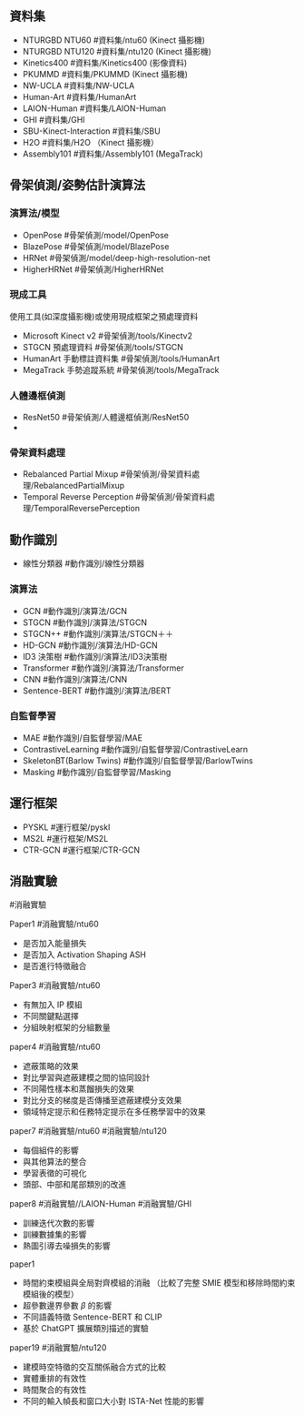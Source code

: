 
## 資料集
- NTURGBD NTU60 #資料集/ntu60 (Kinect 攝影機)
- NTURGBD NTU120 #資料集/ntu120 (Kinect 攝影機)
- Kinetics400 #資料集/Kinetics400 (影像資料)
- PKUMMD #資料集/PKUMMD  (Kinect 攝影機)
- NW-UCLA #資料集/NW-UCLA
- Human-Art #資料集/HumanArt
- LAION-Human #資料集/LAION-Human 
- GHI #資料集/GHI
- SBU-Kinect-Interaction  #資料集/SBU
- H2O #資料集/H2O  （Kinect 攝影機）
- Assembly101 #資料集/Assembly101 (MegaTrack)


## 骨架偵測/姿勢估計演算法
### 演算法/模型
- OpenPose #骨架偵測/model/OpenPose
- BlazePose #骨架偵測/model/BlazePose 
- HRNet #骨架偵測/model/deep-high-resolution-net
- HigherHRNet #骨架偵測/HigherHRNet 

### 現成工具
使用工具(如深度攝影機)或使用現成框架之預處理資料
- Microsoft Kinect v2 #骨架偵測/tools/Kinectv2 
- STGCN 預處理資料 #骨架偵測/tools/STGCN
- HumanArt 手動標註資料集 #骨架偵測/tools/HumanArt
- MegaTrack 手勢追蹤系統 #骨架偵測/tools/MegaTrack

### 人體邊框偵測
- ResNet50 #骨架偵測/人體邊框偵測/ResNet50 
- 

### 骨架資料處理
- Rebalanced Partial Mixup #骨架偵測/骨架資料處理/RebalancedPartialMixup 
- Temporal Reverse Perception #骨架偵測/骨架資料處理/TemporalReversePerception  

## 動作識別

- 線性分類器 #動作識別/線性分類器
### 演算法
- GCN #動作識別/演算法/GCN
- STGCN #動作識別/演算法/STGCN
- STGCN++ #動作識別/演算法/STGCN＋＋
- HD-GCN #動作識別/演算法/HD-GCN 
- ID3 決策樹 #動作識別/演算法/ID3決策樹
- Transformer #動作識別/演算法/Transformer
- CNN #動作識別/演算法/CNN 
- Sentence-BERT #動作識別/演算法/BERT  


### 自監督學習
- MAE #動作識別/自監督學習/MAE
- ContrastiveLearning #動作識別/自監督學習/ContrastiveLearn
- SkeletonBT(Barlow Twins) #動作識別/自監督學習/BarlowTwins 
- Masking #動作識別/自監督學習/Masking 

## 運行框架
- PYSKL #運行框架/pyskl
- MS2L #運行框架/MS2L
- CTR-GCN #運行框架/CTR-GCN 

## 消融實驗
#消融實驗

Paper1 #消融實驗/ntu60 
- 是否加入能量損失
- 是否加入 Activation Shaping ASH
- 是否進行特徵融合


Paper3 #消融實驗/ntu60 
- 有無加入 IP 模組
- 不同關鍵點選擇
- 分組映射框架的分組數量

paper4 #消融實驗/ntu60 
- 遮蔽策略的效果
- 對比學習與遮蔽建模之間的協同設計
- 不同陽性樣本和蒸餾損失的效果
- 對比分支的梯度是否傳播至遮蔽建模分支效果
- 領域特定提示和任務特定提示在多任務學習中的效果

paper7 #消融實驗/ntu60  #消融實驗/ntu120 
- 每個組件的影響
- 與其他算法的整合
- 學習表徵的可視化
- 頭部、中部和尾部類別的改進

paper8 #消融實驗//LAION-Human #消融實驗/GHI  
- 訓練迭代次數的影響
- 訓練數據集的影響
- 熱圖引導去噪損失的影響


paper1
- 時間約束模組與全局對齊模組的消融 （比較了完整 SMIE 模型和移除時間約束模組後的模型）
- 超參數邊界參數 $\beta$  的影響
- 不同語義特徵 Sentence-BERT 和 CLIP
- 基於 ChatGPT 擴展類別描述的實驗


paper19 #消融實驗/ntu120 
- 建模時空特徵的交互關係融合方式的比較
- 實體重排的有效性
- 時間聚合的有效性
- 不同的輸入幀長和窗口大小對 ISTA-Net 性能的影響